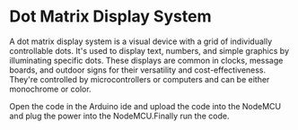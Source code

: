 # Dot Matrix Display System

A dot matrix display system is a visual device with a grid of individually controllable dots. It's used to display text, numbers, and simple graphics by illuminating specific dots. These displays are common in clocks, message boards, and outdoor signs for their versatility and cost-effectiveness. They're controlled by microcontrollers or computers and can be either monochrome or color.

Open the code in the Arduino ide and upload the code into the NodeMCU and plug the power into the NodeMCU.Finally run the code.
